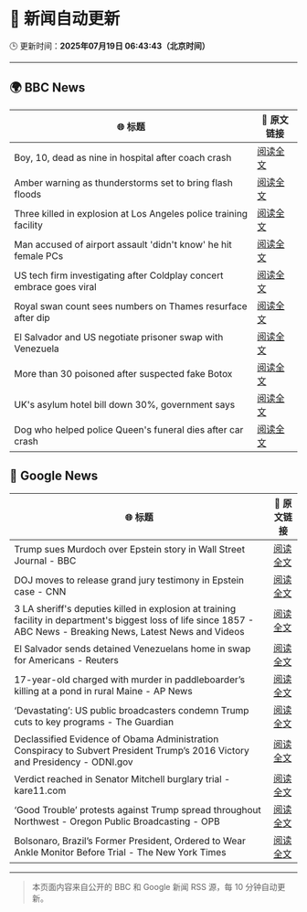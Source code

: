 # 🧠 新闻自动更新

🕒 更新时间：**2025年07月19日 06:43:43（北京时间）**

---

## 🌍 BBC News

| 🌐 标题 | 🔗 原文链接 |
|--------|-------------|
| Boy, 10, dead as nine in hospital after coach crash | [阅读全文](https://www.bbc.com/news/articles/cvg98l9x0j0o) |
| Amber warning as thunderstorms set to bring flash floods | [阅读全文](https://www.bbc.com/news/articles/c8j1nvp9440o) |
| Three killed in explosion at Los Angeles police training facility | [阅读全文](https://www.bbc.com/news/articles/c62891d4p50o) |
| Man accused of airport assault 'didn't know' he hit female PCs | [阅读全文](https://www.bbc.com/news/articles/clylqpzqezlo) |
| US tech firm investigating after Coldplay concert embrace goes viral | [阅读全文](https://www.bbc.com/news/articles/c80pnnn0gj3o) |
| Royal swan count sees numbers on Thames resurface after dip | [阅读全文](https://www.bbc.com/news/articles/cyvjl0jv91ro) |
| El Salvador and US negotiate prisoner swap with Venezuela | [阅读全文](https://www.bbc.com/news/articles/c4gd4ye41ymo) |
| More than 30 poisoned after suspected fake Botox | [阅读全文](https://www.bbc.com/news/articles/c628e5ez78yo) |
| UK's asylum hotel bill down 30%, government says | [阅读全文](https://www.bbc.com/news/articles/cgeqwv98d55o) |
| Dog who helped police Queen's funeral dies after car crash | [阅读全文](https://www.bbc.com/news/articles/c0k7ml00ml2o) |

## 📰 Google News

| 🌐 标题 | 🔗 原文链接 |
|--------|-------------|
| Trump sues Murdoch over Epstein story in Wall Street Journal - BBC | [阅读全文](https://news.google.com/rss/articles/CBMiWkFVX3lxTFBhOGxYRTRVMXRZeHRkY3ZZYjRhN3dFemVDZFpBUjdnc1lPRFRqVTVfSS1NZ2xtcUNWUHI2WlQ3SXJPTVplU0JuVkNnQjNrdmMzZFBXTzZvN0NUd9IBX0FVX3lxTFAxRXlGa1FmQmRKS0F0cDB2RXJ0alRyc1h5WFhaTF9vSGhoS0lMNHhkRmxINTFtbU5TWm10Vk9ZeEZBTkF1ZWFTOTdUVEpLM2NkTWJ2TVA3TjhORmRBTHRV?oc=5) |
| DOJ moves to release grand jury testimony in Epstein case - CNN | [阅读全文](https://news.google.com/rss/articles/CBMijAFBVV95cUxOdHVXeWhmRW1nRWhaSlI0UFVnQWtQTGI4Sk9Fd0RLQXp4UnRINlVZY3BrTXdzeWN2WmtHOVZTNGVHYnlDU01uSDdlSHo2NWtZY2dpRl82OXQxYUhMdjFJb0U4MVhhTEFMazVaUTV0b3ZSTTFSaEw5YmlxR0Q5TlF6UExwVGhlSllsaDlhONIBkgFBVV95cUxPbWY2WjBhMnF3ZW16ZEptY0NCaXlzNEJUaUktUk5vdEJNcVc1RURPMG84dUI2Ql9xcUdnTDMzYnR6X08ybmVJQk9FcUh4SmxfYmRSaTgzTHFDWHctczZvcnRmRnBUWktnNjFPd1dNZEpWcDFzTjIxcWNtbF9PZ0VvX3NJTkowZTQtdDBNNkRPaWdFQQ?oc=5) |
| 3 LA sheriff's deputies killed in explosion at training facility in department's biggest loss of life since 1857 - ABC News - Breaking News, Latest News and Videos | [阅读全文](https://news.google.com/rss/articles/CBMiqAFBVV95cUxNRjlSLWtwczlfUlRZU1Uwbko3THU2VlhGZE9nM29PQ2NwRG44cTVoRnd3Vm1Nd09RczNKTWNMNi1Ec2RJMGFQWUFDTll1VGRMVUl5TmpNbm94VFRVQkZOUWVhUzZEVGtFaHp6aHp6Z05xYW8tWGpCbXY1OEs0Z1B0SkdjNlpkTWtjZ1lBVjY4Zl94c0gyNzFaVkpoRVdFQm5kU1NfQ0JKb0LSAa4BQVVfeXFMUFN4Y3FnWWtMeVV3amd5dlVOQ1NvQ0VBUnA1ajF3eVl4MGxBYmZZajBIYTYtV0lfX3czUGVNLXdpRnphc2JORVhyVDVJR3d0RjNFc05RYTJ4ai1MMm0wWVc0ZkhDamN2a2RtbFZ3Y2lVMkdyV01qeExSN0g0c2hjUDFjMjJJQXAtcVRHeUFwcWRmLUY2Nl94SDNldGVGbzVISnpDdUY0d0tWT2U5TEpR?oc=5) |
| El Salvador sends detained Venezuelans home in swap for Americans - Reuters | [阅读全文](https://news.google.com/rss/articles/CBMirgFBVV95cUxONVdlTTNORlF4MEliYmVuUV9YV3k0YUpyLUwzbldHMlp5aFhfdFJHcUF1SFJMOU1UaEtQcXFPZEhWdGhnYkVCTXpSNXZOZjhYRWJoUnI0MmpnV08zdGNSejRHSFNLXy1hWEdwMDl2WTFQQXlEZ0JYaVZVSHRIM0M2ZGxoNWcxWFF4dzEyWi1veTlqamVyTnY4TnRQMk9vLU5IcVdQVUMyUk9jZDRpWnc?oc=5) |
| 17-year-old charged with murder in paddleboarder’s killing at a pond in rural Maine - AP News | [阅读全文](https://news.google.com/rss/articles/CBMinwFBVV95cUxNYjJWaVotekp2UUgtbkVSOXdyUTZmYTF0RmpvRkc2VUFmdEIwUnI2ZS1EUVJIWUxadzhKUzJpdG0tc3V4MjZZb3VlTC11a1phSVRvaGJINF9TQ2lqWDhIbmtOVzFnLWpJSFUwb005WldQYm1wWHdRdU84Z29DQW80TXdZbG9lQlhxNlFaT05ZSHNId2VHY0JheWVkTTM5THM?oc=5) |
| ‘Devastating’: US public broadcasters condemn Trump cuts to key programs - The Guardian | [阅读全文](https://news.google.com/rss/articles/CBMiggFBVV95cUxOXzI2UkU1Z3FYTjJvN1FvSVdkUjhpVnF4bUhINGd5cmVwLWlhZFZYRkctVGdmWVFaWGVzbEJLRHVqWmw4Q01qY1FNTjdRN2tuYUkyWmI1dlkwbEZlNl92cWducVpsZVpoalJJZW5MaE1KY2tkRXVsQ29GWXQtN2x3eWZn?oc=5) |
| Declassified Evidence of Obama Administration Conspiracy to Subvert President Trump’s 2016 Victory and Presidency - ODNI.gov | [阅读全文](https://news.google.com/rss/articles/CBMiiwFBVV95cUxOVWdDbTJ5SllJb3R5Umd2ZzN1YW1JdFp3Uk5xOVpMcWxpWXZpSVc1NW5Ubk9RMGY1c1RPanQzejczWk14dFFVY2x3TUNDcHd0VFZiVmFFbFBOTklMal81VmtPRGc0YlQ5b0dPMmkxamlrU1JDLUx0MEplTWd1bWZHWmwzN1N0ZDFrMXRr?oc=5) |
| Verdict reached in Senator Mitchell burglary trial - kare11.com | [阅读全文](https://news.google.com/rss/articles/CBMi2AFBVV95cUxPeFVzcElkZFI1VlJ2emFkUkxlLUt6bnJjaUp1b0JwaG5BWFlGRDlweGJsMDN4OGx1WnhnVDk4Z1gyT3hMNzlKRm5Bb1k3V2REZU5LTEZRS2Y1Y2xpZW54TmJCb0NxOF9nVU5qRVdkcWJSTENlQXprZnh4YnI2M1V3YU5hdi1la2FTcUZrRnhsOHZ6dHRCdWV5YXR0ekd5NFUxNlRRZnJFaE5rVWNmTkgwUFJoNF90M2VyQjBqa0lla3dIWFdBN2Q2NlpRYXdFaUJRZW1vcnB0T2Q?oc=5) |
| ‘Good Trouble’ protests against Trump spread throughout Northwest - Oregon Public Broadcasting - OPB | [阅读全文](https://news.google.com/rss/articles/CBMijgFBVV95cUxOX183Y2dTaHFVei1CTE5VMXJHSXRibDVUNzRvLWhDaS13eTNoY2tMNXJ5cGRLbG5jZS1pWlZiN2lVLW9xOE5LUU1ia3NCeUFwRE5tdm9tbF9TREY0RG5MRWRLLTN3Y2UycDAySDVDd0hFLXJpVkZ5Um1ZUjVKUTFZSy01WFhoajgtZ1hKcTB3?oc=5) |
| Bolsonaro, Brazil’s Former President, Ordered to Wear Ankle Monitor Before Trial - The New York Times | [阅读全文](https://news.google.com/rss/articles/CBMimwFBVV95cUxOdi1aNFpySUpwbjBXdktiTVVGMG5UT3BNQXBVempRZElfa3NsaTlaenFub2RCOEdsUlBZaUtjZEdsOVNaNU9LVFJSaFdINmxNZV84SElVZmRfc05hdDB4dUswM1RTZGhPVmpOa2pGLUdtZEM3bVhZRTMzUmdIZFpVeUhxLVA4a1RETmtZblR0cEgtZnB5dmtVM2RJZw?oc=5) |

---
> 本页面内容来自公开的 BBC 和 Google 新闻 RSS 源，每 10 分钟自动更新。
